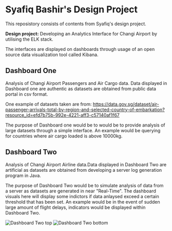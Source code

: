 # Syafiq Bashir's Design Project

This reposistory consists of contents from Syafiq's design project.

**Design project:** Developing an Analytics Interface for Changi Airport by utilising the ELK stack.

The interfaces are displayed on dashboards through usage of an open source data visualization tool called Kibana.

## Dashboard One 


Analysis of Changi Airport Passengers and Air Cargo data. Data displayed in Dashboard one are authentic as datasets are obtained from public data portal in csv format.

One example of datasets taken are from:
https://data.gov.sg/dataset/air-passenger-arrivals-total-by-region-and-selected-country-of-embarkation?resource_id=efd7b75b-992e-4221-aff3-c57140af1f67


The purpose of Dashboard one would be to would be to provide analysis of large datasets through a simple interface. An example would be  querying for countries where air cargo loaded is above 10000kg.
## Dashboard Two

Analysis of Changi Airport Airline data.Data displayed in Dashboard Two are artificial as datasets are obtained from developing a server log generation program in Java.

The purpose of Dashboard Two would be to simulate analysis of data from a server as datasets are generated in near "Real-Time". The dashboard visuals here will display some indictors if data anlaysed exceed a certain threshold that has been set. An example would be in the event of sudden large amount of flight delays, indicators would be displayed within Dashboard Two.

![Dashboard Two top](https://user-images.githubusercontent.com/47980926/58750636-a7cb7d00-84c7-11e9-9c3a-edf59678757a.JPG)
![Dashboard Two bottom](https://user-images.githubusercontent.com/47980926/58750638-ab5f0400-84c7-11e9-9b35-b8bf489b837a.JPG)
